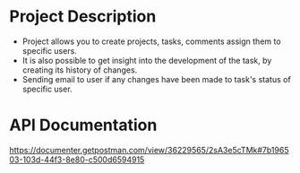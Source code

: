 # Project Description

- Project allows you to create projects, tasks, comments assign them to specific users.
- It is also possible to get insight into the development of the task, by creating its history
  of changes.
- Sending email to user if any changes have been made to task's status of specific user.

# API Documentation

https://documenter.getpostman.com/view/36229565/2sA3e5cTMk#7b196503-103d-44f3-8e80-c500d6594915
